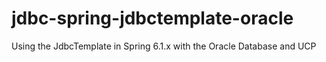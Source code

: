 # jdbc-spring-jdbctemplate-oracle
Using the JdbcTemplate in Spring 6.1.x with the Oracle Database and UCP
